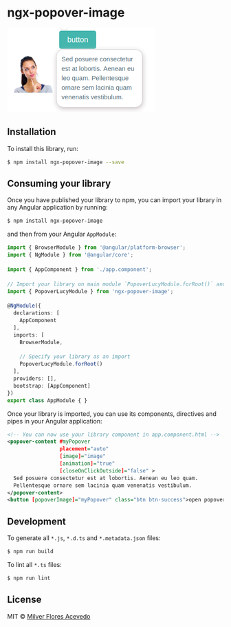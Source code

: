 # ngx-popover-image
![angular 4 popover-image](https://raw.githubusercontent.com/milvergithub/ngx-popover-image/master/resource/demo.png)
## Installation

To install this library, run:

```bash
$ npm install ngx-popover-image --save
```

## Consuming your library

Once you have published your library to npm, you can import your library in any Angular application by running:

```bash
$ npm install ngx-popover-image
```

and then from your Angular `AppModule`:

```typescript
import { BrowserModule } from '@angular/platform-browser';
import { NgModule } from '@angular/core';

import { AppComponent } from './app.component';

// Import your library on main module `PopoverLucyModule.forRoot()` and  `PopoverLucyModule` child module
import { PopoverLucyModule } from 'ngx-popover-image';

@NgModule({
  declarations: [
    AppComponent
  ],
  imports: [
    BrowserModule,

    // Specify your library as an import
    PopoverLucyModule.forRoot()
  ],
  providers: [],
  bootstrap: [AppComponent]
})
export class AppModule { }
```

Once your library is imported, you can use its components, directives and pipes in your Angular application:

```xml
<!-- You can now use your library component in app.component.html -->
<popover-content #myPopover 
                 placement="auto"
                 [image]="image"
                 [animation]="true"
                 [closeOnClickOutside]="false" >
  Sed posuere consectetur est at lobortis. Aenean eu leo quam.
  Pellentesque ornare sem lacinia quam venenatis vestibulum.
</popover-content>
<button [popoverImage]="myPopover" class="btn btn-success">open popover</button>
```

## Development

To generate all `*.js`, `*.d.ts` and `*.metadata.json` files:

```bash
$ npm run build
```

To lint all `*.ts` files:

```bash
$ npm run lint
```

## License

MIT © [Milver Flores Acevedo](mailto:mfflowg@gmail.com)
